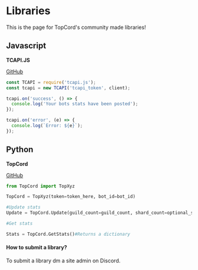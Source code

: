 # Libraries

This is the page for TopCord's community made libraries!

## Javascript 

**TCAPI.JS**

[GitHub](https://github.com/Misly16/TCAPI.JS)
```js
const TCAPI = require('tcapi.js');
const tcapi = new TCAPI('tcapi_token', client);

tcapi.on('success', () => {
  console.log('Your bots stats have been posted');
});

tcapi.on('error', (e) => {
  console.log(`Error: ${e}`);
});
```

## Python 

**TopCord**

[GitHub](https://github.com/MrStretchd/TopCord)
```py
from TopCord import TopXyz

TopCord = TopXyz(token=token_here, bot_id=bot_id)

#Update stats
Update = TopCord.Update(guild_count=guild_count, shard_count=optional_shard_count)

#Get stats

Stats = TopCord.GetStats()#Returns a dictionary
```


#### How to submit a library?
To submit a library dm a site admin on Discord.

